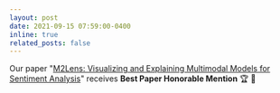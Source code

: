 ```yaml
---
layout: post
date: 2021-09-15 07:59:00-0400
inline: true
related_posts: false
---
```


Our paper "<u>M2Lens: Visualizing and Explaining Multimodal Models for Sentiment Analysis</u>" receives <b>Best Paper Honorable Mention</b> :trophy: :tada: